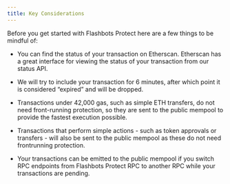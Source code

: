 ```yaml
---
title: Key Considerations
---
```


Before you get started with Flashbots Protect here are a few things to be mindful of:

- You can find the status of your transaction on Etherscan. Etherscan has a great interface for viewing the status of your transaction from our status API.

- We will try to include your transaction for 6 minutes, after which point it is considered “expired” and will be dropped.

- Transactions under 42,000 gas, such as simple ETH transfers, do not need front-running protection, so they are sent to the public mempool to provide the fastest execution possible.

- Transactions that perform simple actions - such as token approvals or transfers - will also be sent to the public mempool as these do not need frontrunning protection.

- Your transactions can be emitted to the public mempool if you switch RPC endpoints from Flashbots Protect RPC to another RPC while your transactions are pending.
